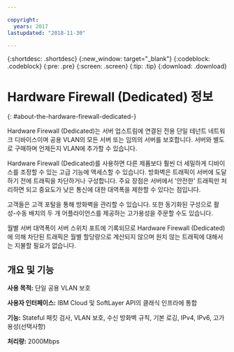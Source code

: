 ```yaml
---

copyright:
  years: 2017
lastupdated: "2018-11-30"

---
```


{:shortdesc: .shortdesc}
{:new_window: target="_blank"}
{:codeblock: .codeblock}
{:pre: .pre}
{:screen: .screen}
{:tip: .tip}
{:download: .download}

# Hardware Firewall (Dedicated) 정보
{: #about-the-hardware-firewall-dedicated-}

Hardware Firewall (Dedicated)는 서버 업스트림에 연결된 전용 단일 테넌트 네트워크 디바이스이며 공용 VLAN의 모든 서버 또는 임의의 서버를 보호합니다. 서버와 별도로 구매하며 언제든지 VLAN에 추가할 수 있습니다.   

Hardware Firewall (Dedicated)를 사용하면 다른 제품보다 훨씬 더 세밀하게 디바이스를 조정할 수 있는 고급 기능에 액세스할 수 있습니다. 방화벽은 트래픽이 서버에 도달하기 전에 트래픽을 차단하거나 구성합니다. 주요 장점은 서버에서 '안전한' 트래픽만 처리하면 되고 중요도가 낮은 통신에 대한 대역폭을 제한할 수 있다는 점입니다. 

고객들은 고객 포털을 통해 방화벽을 관리할 수 있습니다. 또한 동기화된 구성으로 활성-수동 배치의 두 개 어플라이언스를 제공하는 고가용성을 주문할 수도 있습니다.

월별 서버 대역폭이 서버 스위치 포트에 기록되므로 Hardware Firewall (Dedicated)에 의해 차단된 트래픽은 월별 할당량으로 계산되지 않으며 원치 않는 트래픽에 대해서는 지불할 필요가 없습니다.

## 개요 및 기능

**사용 목적:** 단일 공용 VLAN 보호

**사용자 인터페이스:** IBM Cloud 및 SoftLayer API의 클래식 인프라에 통합 

**기능:** Stateful 패킷 검사, VLAN 보호, 수신 방화벽 규칙, 기본 로깅, IPv4, IPv6, 고가용성(선택사항)

**처리량:** 2000Mbps
